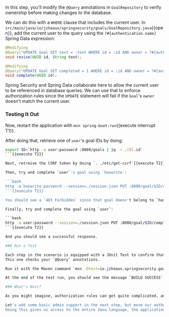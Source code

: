 In this step, you'll modify the `@Query` annotations in `GoalRepository` to verify ownership before making changes to the database.

We can do this with a `WHERE` clause that includes the current user.
In `src/main/java/io/jzheaux/springsecurity/goals/GoalRepository.java`{{open}}, add the current user to the query using the `?#{authentication.name}` Spring Data expression:

```java
@Modifying
@Query("UPDATE Goal SET text = :text WHERE id = :id AND owner = ?#{authentication.name}") // change this line
void revise(UUID id, String text);

@Modifying
@Query("UPDATE Goal SET completed = 1 WHERE id = :id AND owner = ?#{authentication.name}") // change this line
void complete(UUID id);
```

Spring Security and Spring Data collaborate here to allow the current user to be referenced in database queries.
We can use that to enforce authorization rules since the `UPDATE` statement will fail if the `Goal`'s `owner` doesn't match the current user.

### Testing It Out

Now, restart the application with `mvn spring-boot:run`{{execute interrupt T1}}.

After doing that, retrieve one of `user`'s goal IDs by doing:

```bash
export ID=`http -a user:password :8080/goals | jq -r .[0].id`
```{{execute T2}}

Next, retreive the CSRF token by doing `. ./etc/get-csrf`{{execute T2}}.

Then, try and complete `user`'s goal using `haswrite`:

```bash
http -a haswrite:password --session=./session.json PUT :8080/goal/$ID/complete X-CSRF-TOKEN:$CSRF
```{{execute T2}}

You should see a `403 Forbidden` since that goal doesn't belong to `haswrite`.

Finally, try and complete the goal using `user`:

```bash
http -a user:password --session=./session.json PUT :8080/goal/$ID/complete X-CSRF-TOKEN:$CSRF
```{{execute T2}}

And you should see a successful response.

### Run a Test

Each step in the scenario is equipped with a JUnit Test to confirm that everything works.
This one checks your `@Query` annotations.

Run it with the Maven command `mvn -Dtest=io.jzheaux.springsecurity.goals.Module2_Tests#task_3 test`{{execute T2}}.

At the end of the test run, you should see the message `BUILD SUCCESS`.

### What's Next?

As you might imagine, authorization rules can get quite complicated, and SpEL can only take us so far.

Let's add some basic admin support in the next step, but move our authorization rules into pure Java.
Doing this gives us access to the entire Java language, the application context, and to the ability to unit test our logic.